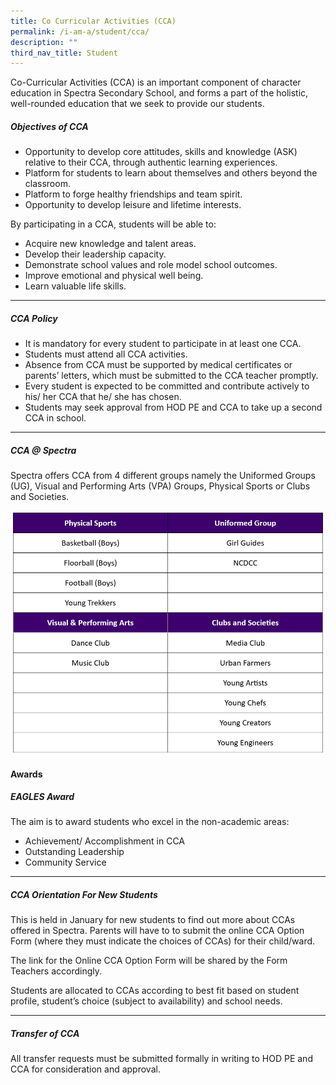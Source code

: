 ```yaml
---
title: Co Curricular Activities (CCA)
permalink: /i-am-a/student/cca/
description: ""
third_nav_title: Student
---
```

Co-Curricular Activities (CCA) is an important component of character education in Spectra Secondary School, and forms a part of the holistic, well-rounded education that we seek to provide our students.	

##### **Objectives of CCA**

* Opportunity to develop core attitudes, skills and knowledge (ASK) relative to their CCA, through authentic learning experiences.
* Platform for students to learn about themselves and others beyond the classroom.
* Platform to forge healthy friendships and team spirit.
* Opportunity to develop leisure and lifetime interests.

By participating in a CCA, students will be able to:
* Acquire new knowledge and talent areas.
* Develop their leadership capacity.
* Demonstrate school values and role model school outcomes.
* Improve emotional and physical well being.
* Learn valuable life skills.

***

##### CCA Policy
* It is mandatory for every student to participate in at least one CCA.
* Students must attend all CCA activities.
* Absence from CCA must be supported by medical certificates or parents’ letters, which must be submitted to the CCA teacher promptly.
* Every student is expected to be committed and contribute actively to his/ her CCA that he/ she has chosen.
* Students may seek approval from HOD PE and CCA to take up a second CCA in school.


***
	
##### **CCA @ Spectra**

Spectra offers CCA from 4 different groups namely the Uniformed Groups (UG), Visual and Performing Arts (VPA) Groups, Physical Sports or Clubs and Societies.
	
	
![](/images/cca%20list%202023.png)
	

<p></p><h4>Awards</h4>
<h5>EAGLES Award</h5>

The aim is to award students who excel in the non-academic areas: 

<ul>
  <li>Achievement/ Accomplishment in CCA</li>
  <li>Outstanding Leadership</li>
  <li>Community Service</li>
</ul>  

***

<h5>CCA Orientation For New Students</h5>

This is held in January for new students to find out more about CCAs offered in Spectra. Parents will have to to submit the online CCA Option Form (where they must indicate the choices of CCAs) for their child/ward.

The link for the Online CCA Option Form will be shared by the Form Teachers accordingly.

Students are allocated to CCAs according to best fit based on student profile, student’s choice (subject to availability) and school needs.

***

##### Transfer of CCA

All transfer requests must be submitted formally in writing to HOD PE and CCA for consideration and approval.